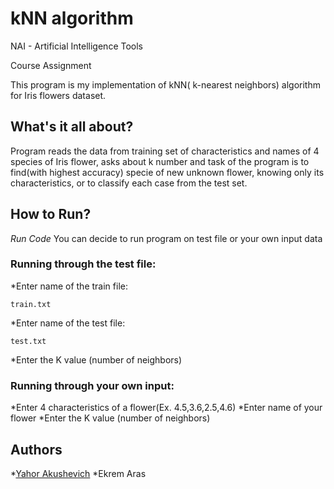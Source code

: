 # kNN algorithm 

NAI - Artificial Intelligence Tools

Course Assignment

This program is my implementation of kNN( k-nearest neighbors) algorithm for Iris flowers dataset.

## What's it all about?

Program reads the data from training set of  characteristics and names of 4 species of Iris flower, asks about k number and task of the program is to find(with highest accuracy) specie of new unknown flower, knowing only its characteristics, or to classify each case from the test set.

## How to Run?

*Run Code*
You can decide to run program on test file or your own input data
### Running through the test file:
*Enter name of the train file: 
```
train.txt
```
*Enter name of the test file: 
```
test.txt
```
*Enter the K value (number of neighbors)

### Running through your own input:
*Enter 4 characteristics of a flower(Ex. 4.5,3.6,2.5,4.6)
*Enter name of your flower
*Enter the K value (number of neighbors)

## Authors

*[Yahor Akushevich](https://www.linkedin.com/in/yahor-akushevich-4101ba110/)
*Ekrem Aras
